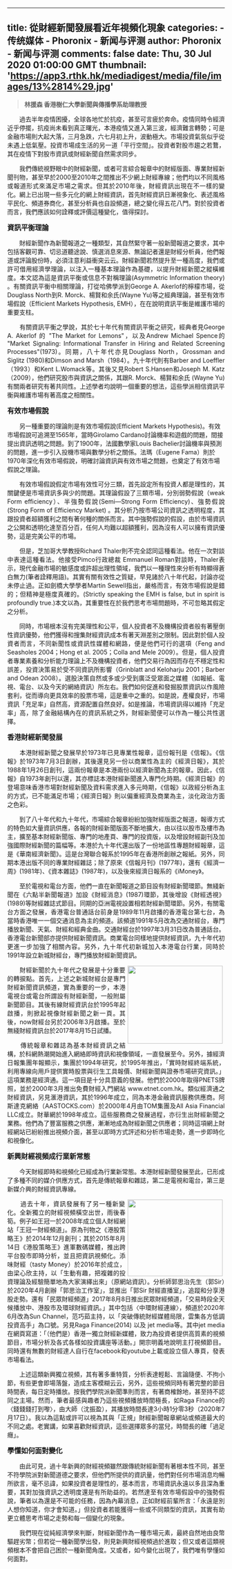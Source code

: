
---
title: 從財經新聞發展看近年視頻化現象
categories: 
    - 传统媒体
    - Phoronix - 新闻与评测
author: Phoronix - 新闻与评测
comments: false
date: Thu, 30 Jul 2020 01:00:00 GMT
thumbnail: 'https://app3.rthk.hk/mediadigest/media/file/images/13%2814%29.jpg'
---

<div>   
<blockquote><p><b>林援森 香港樹仁大學新聞與傳播學系助理教授</b><br></p></blockquote><p style="text-align: justify;">　　過去半年疫情困擾，全球各地忙於抗疫，甚至可言疲於奔命。疫情同時令經濟近乎停擺，抗疫尚未看到真正曙光，本港疫情又進入第三波，經濟難言轉勢；可是金融市場則大起大落，三月急跌，六七月初上升，波動極大。市場投資氣氛似乎從未遇上低氣壓。投資市場成生活的另一道「平行空間」。投資者對股市趨之若鶩，其在疫情下對股市資訊或財經新聞自然需求同步。</p>

<p style="text-align: justify;">　　我們傳統視野眼中的財經新聞，或者可言綜合報章中的財經版面、專業財經新聞刊物，甚至早於2000至2010年之間推出不少網上財經專線；他們均以不同風格或報道形式來滿足市場之需求。但其於2010年後，財經資訊出現在不一樣的變化。網上已出現一些多元化的網上財經資訊，首先財經資訊日漸視象化、表述風格平民化、頻道券商化，甚至分析員也自設頻道，總之變化得五花八門。對於投資者而言，我們應該如何詮釋或評價這種變化，值得探討。</p>

<p><span style="font-size: 16px;"><strong>資訊平衡理論</strong></span></p>

<p style="text-align: justify;">　　財經新聞作為新聞報道之一種類型，其自然緊守著一般新聞報道之要求，其中包括客觀可靠、切忌道聽途說、慎選消息來源、無論記者還是財經分析員，他們報道或評論股份時，必須注意利益衝突云云。財經新聞若然提升至一種高度，我們或許可借用經濟學理論，以注入一種基本理論作為基礎，以提升財經新聞之縱橫維度。本文認為這是資訊平衡或信息不對稱理論(Asymmetric Information theory) 。有關資訊平衡中相關理論，打從哈佛學派到George A. Akerlof的檸檬市場，從Douglass North到R. Morck、楊賢和余氏(Wayne Yu)等之經典理論，甚至有效市場假說（Efficient Markets Hypothesis, EMH），在在說明資訊平衡是維護市場的重要支柱。</p>

<p style="text-align: justify;">　　有關資訊平衡之學說，其於七十年代有關資訊平衡之研究，經典者見George A. Akerlof 的 "The Market for Lemons"，以及Andrew Michael Spence的 "Market Signaling: Informational Transfer in Hiring and Related Screening Processes"(1973)。同期，八十年代亦見Douglass North，Grossman and Siglitz (1980)和Dimson and Marsh（1984）。九十年代則有Barber and Loeffler（1993）和Kent L.Womack等。其後又見Robert S.Hansen和Joseph M. Katz（2009），他們研究股市與資訊之關係，其跟R. Morck、楊賢和余氏 (Wayne Yu)有關兩者研究有著共同性。上述學者均說明一個重要的想法，這些學派相信資訊平衡與維護市場有著高度之相關性。</p>

<p><span style="font-size: 16px;"><strong>有效市場假說</strong></span></p>

<p>　　另一種重要的理論則是有效市場假說(Efficient Markets Hypothesis)。有效市場假說可追溯至1565年，當時Girolamo Cardano討論機率和遊戲的問題，間接提出資訊透明之問題。到了1900年，法國數學家Louis Bachelier討論機率與預測的問題，進一步引入投機市場與數學分析之關係。法瑪（Eugene Fama）則於1970年深化有效市場假說，明確討論資訊與有效市場之問題，也奠定了有效市場假說之理論。</p>

<p style="text-align: justify;">　　有效市場假說假定市場有效性可分三類，首先設定所有投資人都是理性的，其關鍵便是市場資訊多與少的問題。其理論假設了三類市場，分別弱勢假說（weak Form efficiency）、半強勢假說(Semi—Strong Form Efficiency)、強勢假說(Strong Form of Efficiency Market) 。其分析乃按市場公司資訊之透明程度，其跟投資者超額獲利之間有著何種的關係而言。其中強勢假說的假設，由於市場資訊之公開和透明化達至百分百，任何人均難以超額獲利，因為沒有人可以擁有資訊優勢，這是完美公平的市場。</p>

<p style="text-align: justify;">　　但是，芝加哥大學教授Richard Thaler則不完全認同這種看法。他在一次對談中表達這種看法。他接受Pimco行政總裁 Emmanuel Roman對談時，Thaler表示，現代金融市場的敏感度或許超出理性領域，我們以一種理性來分析有時顯得蒼白無力(筆者詮釋用語)。其實有關有效性之質疑，早見諸於八十年代起，討論亦從未停止過。正如劍橋大學學者Martin Sewell指出，嚴格而言，有效市場假說是錯的；但精神是極度真確的。(Strictly speaking the EMH is false, but in spirit is profoundly true.)本文以為，其重要性在於我們思考市場問題時，不可忽略其假定之分析。</p>

<p style="text-align: justify;">　　同時，市場根本沒有完美理性和公平，個人投資者不及機構投資者般有著壓倒性資訊優勢，他們獲得和搜集財經資訊成本有著天淵差別之限制。因此對於個人投資者而言，不同新聞性或資訊性媒體和網路，便是他們可行的選項（Feng and Seasholes 2004；Hong et al. 2005；Colla and Mele 2009）。但是，個人投資者專業素養和分析能力理論上不及機構投資者，他們交易行為因而存在不穩定性和誤差，投資決策易於受不同資訊所影響（Grinblatt and Keloharju 2001；Barber and Odean 2008）。選股決策自然或多或少受到廣泛受眾面之媒體（如報紙、電視、電台、以及今天的網絡資訊）所左右。我們如何促進和發掘股票資訊以作風險套利，從而導向更具效率的股票市場，這是重中之重的。如是說，產權良好，市場資訊「充足率」自然高，資源配置自然良好。如是推論，市場資訊得以維持「充足率」高，除了金融結構內在的資訊系統之外，財經新聞便可以作為一種公共性選擇。</p>

<p><span style="font-size: 16px;"><strong>香</strong><strong>港財經新聞發展</strong></span></p>

<p style="text-align: justify;">　　本港財經新聞之發展早於1973年已見專業性報章，這份報刊是《信報》。《信報》於1973年7月3日創辦，其後還見另一份以商業性為主的《經濟日報》，其於1988年1月26日創刊，這兩份報章是本港兩份以經濟新聞為主的報章。因此，《信報》自1973年創刊以還，其亦標誌本港財經新聞進入專門化時期。《經濟日報》的登場意味香港市場對財經新聞及資料需求進入多元時期，《信報》以政經分析為主的方式，已不能滿足市場；《經濟日報》則以偏重經濟及商業為主，淡化政治方面之色彩。</p>

<p style="text-align: justify;">　　到了八十年代和九十年代，市場綜合報章紛紛加強財經版面之報道，報導方式的特色如大量資訊供應，各報的財經新聞版面不斷地擴大，由以往以股市及樓市為主，擴至基本財經新聞版、專門的地產頁、專門的投資版，以及增設財經副刊及加強國際財經新聞的篇幅等。本港於九十年代還出版了一份地區性專題財經報章，這是《華南經濟新聞》。這是台灣聯合報系於1995年在香港所創辦之報紙。另外，同期本港出版不同的專業財經雜誌；除了原來《信報月刊》(1977年)，還有《經濟一周》(1981年)、《資本雜誌》(1987年)，以及後來經濟日報系的《iMoney》。</p>

<p style="text-align: justify;">　　至於電視和電台方面，他們一直在新聞報道之節目設有財經新聞環節。無綫新聞在《六點半新聞報道》加設《財經消息》(1987)環節，其後增設《財經透視》(1989)等財經雜誌式節目。同期的亞洲電視設置相若財經新聞環節。另外，有關電台方面之發展，香港電台普通話台前身是1989年11月啟播的香港電台第七台，為當時香港唯一一個交通消息為主的頻道。該頻道1991年5月改為交通財經台，專門播放新聞、天氣、財經和經典金曲。交通財經台於1997年3月31日改為普通話台。香港電台新聞部亦提供財經新聞資訊。商業電台同樣地提供財經資訊，九十年代初更進一步加強了相關內容。另外，九十年代初新城加入本港電台行業，同時於1991年設立新城財經台，專門播放財經新聞資訊。</p>

<p class="story-image-container" style="text-align: justify;"><img alt class="story-image" src="https://app3.rthk.hk/mediadigest/media/file/images/13%2814%29.jpg" style="margin: 1px 5px; width: 220px; height: 180px; float: right;" referrerpolicy="no-referrer">　　財經新聞於九十年代之發展是十分重要的轉捩點。首先，上述之新城財經台是專門財經新聞資訊頻道，實為重要的一步，本港電視台或電台所謂設有財經新聞，一般附屬新聞節目。其後有線財經資訊台於1995年起啟播，則掀起視像財經新聞之新一頁。其後，now財經台另於2006年3月啟播。至於無綫財經資訊台於2017年8月15日試播。</p>

<p style="text-align: justify;">　　傳統報章和雜誌為基本財經資訊之結構，於科網熱潮開始進入網絡即時資訊和視像領域，一直發展至今。另外，據經濟日報集團年報顯示，集團於1994年研究，於1995年推出，「實時財經終端系統，利用專線向用戶提供實時股票與衍生工具報價、財經新聞與證券市場研究資訊。」這項業務是經濟通。這一項目是十分具意義的發展。他們於2000年取得PNETS牌照，並於2000年3月推出免費財經入門網站 www.etnet.com.hk。類似經濟通之財經資訊，另見滙港資訊，其於1996年成立，同為本港金融資訊服務供應商。阿斯達克網絡（AASTOCKS.com）於2000年4月由TOM集團及All Asia Financial LLC成立。財華網於1998年成立。這些服務商之發展過程，亦衍生出財經新聞之業務。他們為了豐富服務之供應，漸漸地成為財經新聞之供應者；同時這項網上財經網站已紛紛推出視頻介面，甚至以即時方式評述和分析市場走勢，進一步即時化和視像化。</p>

<p><span style="font-size: 16px;"><strong>新興財經視頻</strong><strong>成行業新常態</strong></span></p>

<p style="text-align: justify;">　　今天財經即時和視頻化已經成為行業新常態。本港財經新聞發展至此，已形成了多種不同的媒介供應方式，首先是傳統報章和雜誌，第二是電視和電台，第三是新媒介興的財經資訊專線。</p>

<p class="story-image-container" style="text-align: justify;"><img alt class="story-image" src="https://app3.rthk.hk/mediadigest/media/file/images/14%2812%29.jpg" style="margin: 1px 5px; width: 220px; height: 177px; float: right;" referrerpolicy="no-referrer">　　過去十年，資訊發展有了另一種新變化。全新獨立的財經視頻橫空出世，雨後春筍。例子如王冠一於2008年成立個人財經網站「王冠一財經頻道」。原為刊物之《港股策略王》於2014年12月創刊；其於2015年8月14日《港股策略王》進軍數碼媒體，推出跨平台股市即時分析，並且把資訊視頻化。添味財經（tasty Money）於2016年於成立，由梁心欣主持，以「生動有趣，把複雜的投資理論及經驗簡單地為大家演繹出來」（原網站資訊）。分析師郭思治先生（郭Sir）於2020年4月創辦「郭思治工作室」，並推出「郭Sir 財經直播室」，追蹤和分享港股走勢。還有「民眾財經頻道」2017年8月8日推出民眾財經頻道，「交易時段全天候播放中、港股市及環球財經資訊。」其中包括〈中環財經連線〉，頻道於2020年6月改為Sun Channel，范巧茹主持，以「突破傳統財經媒體局限，雲集各方低調投資高手」為口號。另見Raga Finance(2014) 以及 jet media等。其中jet media在網頁寫道：「（他們是）香港一獨立財經新媒體，致力為投資者提供高質素的視頻節目，市場分析及各式各樣如投資講座等活動。」開宗明義地說明主打視頻節目。同時還有無數的財經達人自行在facebook和youtube上載或設立個人專頁，發表市場看法。</p>

<p style="text-align: justify;">　　上述這類新興獨立視頻，其有著多重特質，分析表達輕鬆、言論隨便、不拘小節，有些更會即場落盤，造成主客模糊云云，另外，這些視頻同時有著完整的節目時間表，每日定時播放。按我們學院派新聞準則而言，有著商榷餘地，甚至持不認同之主場。然而，筆者最感與趣者乃這些視頻播放時間極長，如Raga Finance的〈錢錢錢打到嚟〉，由大師（沈振盈），其播放時間長達3小時1分零3秒（2020年7月17日）。我以為這點或許可以視為其與「正規」財經新聞報章網站或頻道最大的不同之處。老實講，如果喜歡財經資訊，這些選擇眾多的當兒，時間長的確「過足癮」。</p>

<p><span style="font-size: 16px;"><strong>學懂如何面對變化</strong></span></p>

<p style="text-align: justify;">　　由此可見，過十年新興的財經視頻雖然跟傳統財經新聞有著根本性不同，甚至不符學院派對新聞道德之要求，但他們所提供的資訊量，他們對任何市場消息均暢所欲言，毫不忌諱，如果投資者是理性的，基本而言，市場資訊永遠以多且深為重要，其對加強資訊之透明度還是有所助益的。若然達至有效市場假設中的強勢假說，筆者以為還是不可能的任務，因為內幕消息，正如財經前輩所言：「永遠是別人想你知道，你才會知道。」但投資者若能獲得一些或不同類型的資訊，其實有助更立體思考市場之走勢和每一個變化的現象。</p>

<p style="text-align: justify;">　　我們現在從純經濟學來判斷，財經新聞作為一種市場元素，最終自然地由良幣驅趕劣幣；但若從一種新聞學出發，則見新興財經視頻過於進取；但又或者這類視頻根本不會把自己困於一種新聞角度。又或者，如今變化出現了，我們唯有學懂如何面對。</p>
  
</div>
            